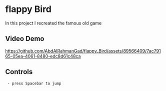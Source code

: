 # flappy Bird

In this project I recreated the famous old game  

## Video Demo 



https://github.com/AbdAlRahmanGad/flappy_Bird/assets/89566409/7ac79165-05ea-4061-8480-edc8d61c48ca



## Controls
     - press Spacebar to jump
